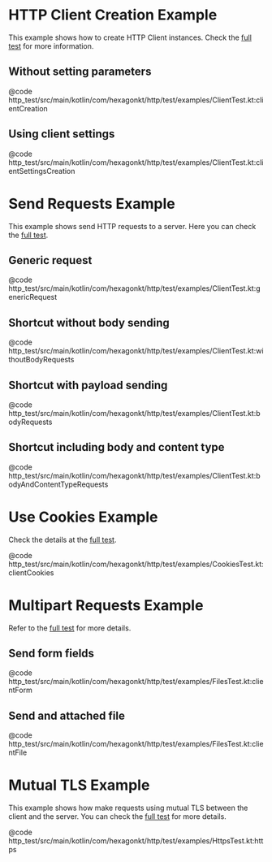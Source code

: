 
# HTTP Client Creation Example
This example shows how to create HTTP Client instances. Check the
[full test](https://github.com/hexagonkt/hexagon/blob/master/http_test/src/main/kotlin/com/hexagonkt/http/test/examples/ClientTest.kt)
for more information.

## Without setting parameters
@code http_test/src/main/kotlin/com/hexagonkt/http/test/examples/ClientTest.kt:clientCreation

## Using client settings
@code http_test/src/main/kotlin/com/hexagonkt/http/test/examples/ClientTest.kt:clientSettingsCreation

# Send Requests Example
This example shows send HTTP requests to a server. Here you can check the
[full test](https://github.com/hexagonkt/hexagon/blob/master/http_test/src/main/kotlin/com/hexagonkt/http/test/examples/ClientTest.kt).

## Generic request
@code http_test/src/main/kotlin/com/hexagonkt/http/test/examples/ClientTest.kt:genericRequest

## Shortcut without body sending
@code http_test/src/main/kotlin/com/hexagonkt/http/test/examples/ClientTest.kt:withoutBodyRequests

## Shortcut with payload sending
@code http_test/src/main/kotlin/com/hexagonkt/http/test/examples/ClientTest.kt:bodyRequests

## Shortcut including body and content type
@code http_test/src/main/kotlin/com/hexagonkt/http/test/examples/ClientTest.kt:bodyAndContentTypeRequests

# Use Cookies Example
Check the details at the [full test](https://github.com/hexagonkt/hexagon/blob/master/http_server/src/test/kotlin/com/hexagonkt/http/test/examples/CookiesTest.kt).

@code http_test/src/main/kotlin/com/hexagonkt/http/test/examples/CookiesTest.kt:clientCookies

# Multipart Requests Example
Refer to the [full test](https://github.com/hexagonkt/hexagon/blob/master/http_server/src/test/kotlin/com/hexagonkt/http/test/examples/FilesTest.kt)
for more details.

## Send form fields
@code http_test/src/main/kotlin/com/hexagonkt/http/test/examples/FilesTest.kt:clientForm

## Send and attached file
@code http_test/src/main/kotlin/com/hexagonkt/http/test/examples/FilesTest.kt:clientFile

# Mutual TLS Example
This example shows how make requests using mutual TLS between the client and the server. You can
check the [full test](https://github.com/hexagonkt/hexagon/blob/master/http_server/src/test/kotlin/com/hexagonkt/http/test/examples/HttpsTest.kt)
for more details.

@code http_test/src/main/kotlin/com/hexagonkt/http/test/examples/HttpsTest.kt:https
